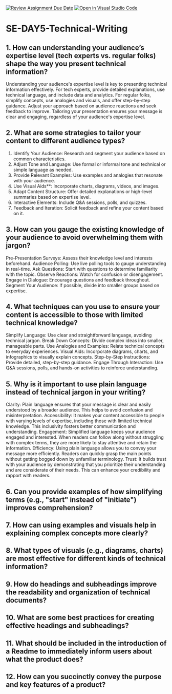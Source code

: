 [![Review Assignment Due Date](https://classroom.github.com/assets/deadline-readme-button-22041afd0340ce965d47ae6ef1cefeee28c7c493a6346c4f15d667ab976d596c.svg)](https://classroom.github.com/a/zsAR-pyY)
[![Open in Visual Studio Code](https://classroom.github.com/assets/open-in-vscode-2e0aaae1b6195c2367325f4f02e2d04e9abb55f0b24a779b69b11b9e10269abc.svg)](https://classroom.github.com/online_ide?assignment_repo_id=18581764&assignment_repo_type=AssignmentRepo)
# SE-DAY5-Technical-Writing
## 1. How can understanding your audience’s expertise level (tech experts vs. regular folks) shape the way you present technical information?
Understanding your audience's expertise level is key to presenting technical information effectively. For tech experts, provide detailed explanations, use technical language, and include data and analytics. For regular folks, simplify concepts, use analogies and visuals, and offer step-by-step guidance. Adjust your approach based on audience reactions and seek feedback to improve. Tailoring your presentation ensures your message is clear and engaging, regardless of your audience's expertise level.
## 2. What are some strategies to tailor your content to different audience types?
1. Identify Your Audience: Research and segment your audience based on common characteristics.
2. Adjust Tone and Language: Use formal or informal tone and technical or simple language as needed.
3. Provide Relevant Examples: Use examples and analogies that resonate with your audience.
4. Use Visual Aids**: Incorporate charts, diagrams, videos, and images.
5. Adapt Content Structure: Offer detailed explanations or high-level summaries based on expertise level.
6. Interactive Elements: Include Q&A sessions, polls, and quizzes.
7. Feedback and Iteration: Solicit feedback and refine your content based on it.
## 3. How can you gauge the existing knowledge of your audience to avoid overwhelming them with jargon?
  Pre-Presentation Surveys: Assess their knowledge level and interests beforehand.
Audience Polling: Use live polling tools to gauge understanding in real-time.
Ask Questions: Start with questions to determine familiarity with the topic.
Observe Reactions: Watch for confusion or disengagement.
Engage in Dialogue: Encourage questions and feedback throughout.
Segment Your Audience: If possible, divide into smaller groups based on expertise.
## 4. What techniques can you use to ensure your content is accessible to those with limited technical knowledge?
Simplify Language: Use clear and straightforward language, avoiding technical jargon.
Break Down Concepts: Divide complex ideas into smaller, manageable parts.
Use Analogies and Examples: Relate technical concepts to everyday experiences.
Visual Aids: Incorporate diagrams, charts, and infographics to visually explain concepts.
Step-by-Step Instructions: Provide detailed, step-by-step guidance.
Engage Through Interaction: Use Q&A sessions, polls, and hands-on activities to reinforce understanding.
## 5. Why is it important to use plain language instead of technical jargon in your writing?
  Clarity: Plain language ensures that your message is clear and easily understood by a broader audience. This helps to avoid confusion and misinterpretation.
Accessibility: It makes your content accessible to people with varying levels of expertise, including those with limited technical knowledge. This inclusivity fosters better communication and understanding.
Engagement: Simplified language keeps your audience engaged and interested. When readers can follow along without struggling with complex terms, they are more likely to stay attentive and retain the information.
Efficiency: Using plain language allows you to convey your message more efficiently. Readers can quickly grasp the main points without getting bogged down by unfamiliar terminology.
Trust: It builds trust with your audience by demonstrating that you prioritize their understanding and are considerate of their needs. This can enhance your credibility and rapport with readers.
## 6. Can you provide examples of how simplifying terms (e.g., "start" instead of "initiate") improves comprehension?
## 7. How can using examples and visuals help in explaining complex concepts more clearly?
## 8. What types of visuals (e.g., diagrams, charts) are most effective for different kinds of technical information?
## 9. How do headings and subheadings improve the readability and organization of technical documents?
## 10. What are some best practices for creating effective headings and subheadings?
## 11. What should be included in the introduction of a Readme to immediately inform users about what the product does?
## 12. How can you succinctly convey the purpose and key features of a product?
